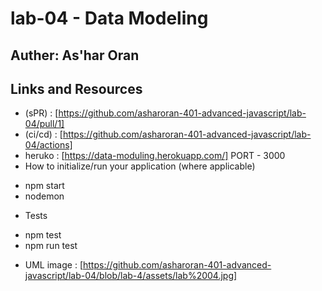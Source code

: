 # lab-04 - Data Modeling

## Auther: As'har Oran

## Links and Resources
 * (sPR) : [https://github.com/asharoran-401-advanced-javascript/lab-04/pull/1]
* (ci/cd) : [https://github.com/asharoran-401-advanced-javascript/lab-04/actions]
* heruko : [https://data-moduling.herokuapp.com/]
PORT - 3000
* How to initialize/run your application (where applicable)
- npm start
- nodemon
* Tests
- npm test
- npm run test 
* UML
image : [https://github.com/asharoran-401-advanced-javascript/lab-04/blob/lab-4/assets/lab%2004.jpg]

